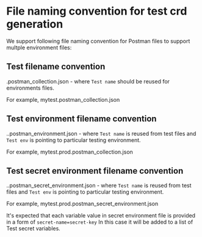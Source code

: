 # File naming convention for test crd generation

We support following file naming convention for Postman files to support multple environment files:

## Test filename convention

<Test name>.postman_collection.json - where `Test name` should be reused for environments files.

For example, mytest.postman_collection.json

## Test environment filename convention
<Test name>.<Test env>.postman_environment.json - where `Test name` is reused from test files and 
`Test env` is pointing to particular testing environment.

For example, mytest.prod.postman_collection.json

## Test secret environment filename convention
<Test name>.<Test env>.postman_secret_environment.json - where `Test name` is reused from test files and 
`Test env` is pointing to particular testing environment.

For example, mytest.prod.postman_secret_environment.json

It's expected that each variable value in secret environment file is provided in a form of `secret-name=secret-key`
In this case it will be added to a list of Test secret variables.
